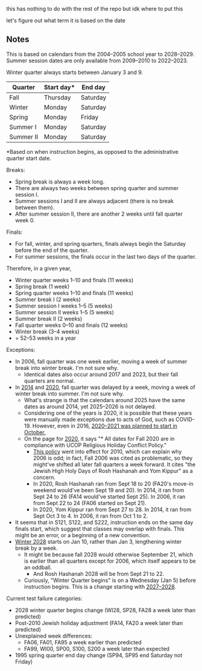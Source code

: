 this has nothing to do with the rest of the repo but idk where to put this

let's figure out what term it is based on the date

## Notes

This is based on calendars from the 2004–2005 school year to 2028–2029. Summer session dates are only available from 2009–2010 to 2022–2023.

Winter quarter always starts between January 3 and 9.

| Quarter   | Start day\* | End day  |
| --------- | ----------- | -------- |
| Fall      | Thursday    | Saturday |
| Winter    | Monday      | Saturday |
| Spring    | Monday      | Friday   |
| Summer I  | Monday      | Saturday |
| Summer II | Monday      | Saturday |

\*Based on when instruction begins, as opposed to the administrative quarter start date.

Breaks:

- Spring break is always a week long.
- There are always two weeks between spring quarter and summer session I.
- Summer sessions I and II are always adjacent (there is no break between them).
- After summer session II, there are another 2 weeks until fall quarter week 0.

Finals:

- For fall, winter, and spring quarters, finals always begin the Saturday before the end of the quarter.
- For summer sessions, the finals occur in the last two days of the quarter.

Therefore, in a given year,

- Winter quarter weeks 1–10 and finals (11 weeks)
- Spring break (1 week)
- Spring quarter weeks 1–10 and finals (11 weeks)
- Summer break I (2 weeks)
- Summer session I weeks 1–5 (5 weeks)
- Summer session II weeks 1–5 (5 weeks)
- Summer break II (2 weeks)
- Fall quarter weeks 0–10 and finals (12 weeks)
- Winter break (3–4 weeks)
- = 52–53 weeks in a year

Exceptions:

- In 2006, fall quarter was one week earlier, moving a week of summer break into winter break. I'm not sure why.
  - Identical dates also occur around 2017 and 2023, but their fall quarters are normal.
- In [2014] and [2020], fall quarter was delayed by a week, moving a week of winter break into summer. I'm not sure why.
  - What's strange is that the calendars around 2025 have the same dates as around 2014, yet 2025–2026 is not delayed.
  - Considering one of the years is 2020, it is possible that these years were manually made exceptions due to acts of God, such as COVID-19. However, even in 2016, [2020–2021 was planned to start in October.][2020-v2016]
  - On the page for [2020], it says "\* All dates for Fall 2020 are in compliance with UCOP Religious Holiday Conflict Policy."
    - [This policy][conflict-policy] went into effect for 2010, which can explain why 2006 is odd; in fact, Fall 2006 was cited as problematic, so they might've shifted all later fall quarters a week forward. It cites "the Jewish High Holy Days of Rosh Hashanah and Yom Kippur" as a concern.
    - In 2020, Rosh Hashanah ran from Sept 18 to 20 (FA20's move-in weekend would've been Sept 19 and 20). In 2014, it ran from Sept 24 to 26 (FA14 would've started Sept 25). In 2006, it ran from Sept 22 to 24 (FA06 started on Sept 21).
    - In 2020, Yom Kippur ran from Sept 27 to 28. In 2014, it ran from Sept Oct 3 to 4. In 2006, it ran from Oct 1 to 2.
- It seems that in S121, S122, and S222, instruction ends on the same day finals start, which suggest that classes may overlap with finals. This might be an error, or a beginning of a new convention.
- [Winter 2028][2027] starts on Jan 10, rather than Jan 3, lengthening winter break by a week.
  - It might be because fall 2028 would otherwise September 21, which is earlier than all quarters except for 2006, which itself appears to be an oddball.
    - And Rosh Hashanah 2028 will be from Sept 21 to 22.
  - Curiously, "Winter Quarter begins" is on a Wednesday (Jan 5) before instruction begins. This is a change starting with [2027–2028][2027].

[2014]: https://blink.ucsd.edu/instructors/resources/academic/calendars/2014.html
[2020]: https://blink.ucsd.edu/instructors/resources/academic/calendars/2020.html
[2027]: https://blink.ucsd.edu/instructors/resources/academic/calendars/2027.html
[conflict-policy]: https://www.ucop.edu/institutional-research-academic-planning/_files/policy-religious-holiday-conflict-residence-hall-movein-2007.pdf
[2020-v2016]: https://web.archive.org/web/20160228052634/https://blink.ucsd.edu/instructors/resources/academic/calendars/2020.html

Current test failure categories:

- 2028 winter quarter begins change (WI28, SP28, FA28 a week later than predicted)
- Post-2010 Jewish holiday adjustment (FA14, FA20 a week later than predicted)
- Unexplained week differences:
  - FA06, FA01, FA95 a week earlier than predicted
  - FA99, WI00, SP00, S100, S200 a week later than expected
- 1995 spring quarter end day change (SP94, SP95 end Saturday not Friday)
